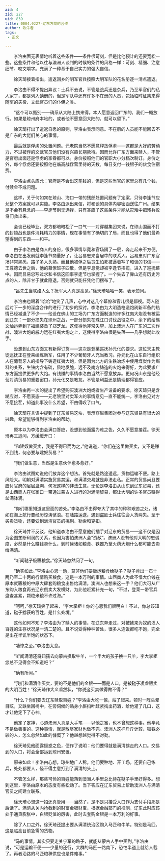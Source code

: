 ```yaml
---
aid: 4
zid: 227
uid: 839
title: 0004.0227-辽东方向的合作
author: 吹牛者
tags: 
 - 正文

---
```




　　李洛由面无表情地听着这些条件——条件很苛刻，但是比他预计的还要宽松一些。这些条件和他以往与澳洲人谈判的时候的条件的风格一样：苛刻、精细、注意细节、咬文嚼字。充满了一种基于自己实力的强大自信。

　　徐天琦接着指出，遣返回乡的明军官兵按照大明军队的花名册逐一清点遣返。

　　李洛由不得不提出异议：士兵不去说，不管是战兵还是杂兵，乃至军官们的私人家丁，都是列入饷册的，但是军队中还有许多不在册的人员，包括临时征集来得随军的夫役、文武官员们的仆佣之类。

　　“这个可以甄别——确系从大陆上携来得，本人愿意返回广东的，我们一概放行。如果是琼州府本地的，或者他不愿意回大陆的，就可以留下。”

　　徐天琦打出了遣返自愿的原则，李洛由表示同意。不在册的人员能不能回去不是广东的大佬们关心的事情。

　　最后就是俘虏的处置问题。元老院当然不愿意释放俘虏——这都是大好的劳动力，不过被俘的文武官员他们没有兴趣长期款待。因而允许广东方面来赎人，不管是官府出面还是俘虏的家眷都可以。身价按照他们的官职大小分档次制订。身价之外，每个俘虏还要按照他在临高战俘营里待的天数，每日支付一钱银子的伙食住宿费。

　　李洛由点头应允：官府是不会出这笔钱的，但是这些当官的家里总有几个钱，付赎金不成问题。

　　这样，关于何如宾在琼山、海口一带的残部处置问题有了定案，只待李逢节应允整个方案就可以实施。李洛由派出亲信，将和谈的具体内容密函送往广州。结果是不会有悬念的——李逢节别无选择，只有答应了这些条件才能从灾难中把残兵败将们救出来。

　　会谈已经毕业，双方都暗暗松了一口气——对穿越集团来说，在琼山围而不打的封锁战也是件消耗精力的事情，现在事情有了确切的了局，而且也得了他们最希望得到的东西——和平。

　　由于李洛由是商人的身份，很多事情毕竟和官场隔了一层，奔走起来不方便。李洛由在出发前就李逢节商量好了，让吕易忠来当居中的联系人。吕易忠对广东官场非常熟悉，路子多人头熟。而且他被俘之后贪生怕死被逼着写了和谈的书信——王尊德去世之后，他的幕僚班子四散，但是李息觉却被李逢节招揽，进入了巡抚幕中。因而吕易忠写过求和书信这回事李逢节也掌握了。一个失去了靠山还有历史污点的人，除非甘于就此隐退，否则就只能任凭他们摆布了。

　　“吕先生当联络人么？抚军大人真是高见。”徐天琦哈哈一笑，表示赞同。

　　李洛由也跟着“哈哈”地笑了几声，心中对这几个幕僚和官儿很是鄙视。两人随后对下一步的深度合作的进行了初步的探讨。李洛由为大明造枪造炮刷新军备的热情已经减退了不少——他设在佛山的工场为广东方面制造的许多红夷大炮没有被运到辽东：一部分损失在琼州之战，一部分损失在珠江口讨伐战役之中，余下的给熊文灿运弄到了福建装备了郑芝龙。这使得他非常失望，加上澳洲人在广东的二次作战，澳洲大炮的威力远在红夷大炮之上，这使得李洛由很是失落——几乎想就此收手。

　　没想到山东方面又有新得订货——这次是登莱巡抚孙元化的要求。这位天主教徒巡抚正在登莱编练新军，任用了不少葡萄牙人充当教习。孙元化在山东自行组织人在葡萄牙人的指导下铸造红夷大炮，但是因为北方的生铁冶炼中使用煤炭作为燃料的关系，生铁内含有硫，质地发脆，远不及南方铸造的火炮来得好，为此要求广东方面提供更多的大炮。有钱赚的事情李洛由当然不愿意放弃。更何况山东是他经营对清贸易的重要窗口，孙元化又是教友。不管是利益还是情理都得答应。

　　李洛由再一次的提出了希望购买澳洲大炮或者生产设备的要求，徐天琦只是含糊应对，不愿表态——元老院里对卖军火的事情意见一直不能统一。李洛由见对方不愿接茬，知道此事没什么希望，不由得叹了口气。

　　徐天琦在言语中提到了辽东贸易这块，表示穿越集团对参与辽东贸易有很大的兴趣，希望能够得到李洛由的帮助。

　　原本以为李洛由会满口答应，没想到他面露为难之色，久久不愿意接茬。徐天琦再三追问，方缓缓开口：

　　“和建奴做买卖，我是不得已而为之，”他说道，“你们在这里做买卖，又不是赚不到钱，何必要与建奴贸易？”

　　“我们做生意，当然是生意伙伴愈多愈好。”

　　李洛由试图劝说他们放弃这个想法。首先就是路途遥远，货物运输不便。路上风险大。明朝对满清实施贸易禁运，和满清交易就是非法走私。正常的贸易尚且要应付官府的层层盘剥，何况这样的非法生意，无论是李洛由从山东到辽东贸易，还是山西商人在张家口一带通过蒙古人进行的对满清贸易，都让大明的许多官员赚得盆满钵满。

　　“你们哪里知道这里面的苦处。”李洛由不由得夸大了其中的种种艰苦之处，诸如在海上航行要经历惊涛骇浪。在陆路运送，遇到盗匪士兵往往会人货两失。至于买卖货物，还要受到满清官员的挑剔、勒索和克扣。

　　徐天琦并不反驳，他知道李洛由不愿意他们插手对辽东的贸易——这不仅是因为企图垄断利润的关系，也因为害怕澳洲人会“资敌”。澳洲人没有他对大明的忠诚度，必然是什么赚钱卖什么，到时候诸如粮食、铁器乃至火药大炮什么都可能去卖给满清。

　　“听闻鞑子极匮粮食。”徐天琦忽然问了一句。

　　“确实如此。”李洛由心思一动，莫非他们要贩运粮食给鞑子？鞑子肯出一石十两乃至二十两的行情购买粮食，这是一本万利的事情。山西商人为此不惜大价钱在原本就匮粮的中原大肆套购粮食出售给满清。澳洲人也想来这一手？他们大可从广东购入粮食再去辽东倒卖大发横财。为此他赶紧补充一句，“不过，登莱一带官兵盘查甚紧，颗粒米粮不许过海。”

　　“呵呵，”徐天琦笑了起来，“李大掌柜！你的心思我们很明白！不过，你总该知道，鞑子掳获的百姓，是什么处境。”

　　这他如何不知？李洛由为了赎人的事情，在辽东奔走过，对被掳来为奴的汉人百姓的生存状况是一清二楚的。且不说受得种种苦处，很多人连饭都吃不饱，完全是出在半饥半饱的状态下。

　　“凄惨之至。”李洛由太息。

　　“听闻满清还将妇孺去向蒙古换取牛羊，一个半大的孩子换一只羊，李大掌柜您总不见得会不知道吧？”

　　“确有所闻。”

　　“我们和满清作买卖，要的不是他们的金银——而是人口，是被鞑子凌虐贩卖的大明百姓！”徐天琦作大义凛然状，“你说这买卖做得做不得？”

　　“什么？你们要去辽东赎取百姓？”李洛由大吃一惊，站了起来。顿时一阵头晕目眩，又跌坐回椅中，在旁伺候的贴身小厮扫叶赶紧掏出药酒，给他灌了几口，这才让他定下了心神。

　　他定了定神，心道澳洲人真是大手笔——以他之富，也不曾想这种事。他毕竟不是做善事的。这种事情，就是散尽家财也做不完。澳洲人这样斤斤计较，锱铢必较的人，怎么忽然如此的慷慨了？他越想越觉得不对劲。

　　徐天琦见他面露疑惑之色，便作了说明：他们要得就是满清掳走的人口。交易到的人口，将会全部运到琼州安置。

　　原来如此！李洛由心想，琼州地广人稀，他们要种地、开工场，还要自己练兵，处处都要人，怪不得主意打到了满清的头上。

　　不管怎么样，那些可怜的百姓能落到澳洲人手里总比待在鞑子手里好得多。想到这里，李洛由原本的态度有些松动了。当下答应在辽东贸易上帮助澳洲人与满清官员之间建立联系。

　　徐天琦心想这一招还真管用——当然了，是不是只接受人口作为支付手段那是后话了。满清从关内抢截到的财富金银财宝，根据金融部门的推测，辽东此时应该处于通货膨胀中，白银贬值的厉害，此时去套购金银是一本万利的好事。

　　除了人口之外，徐天琦还提出要从满清统治区购入马匹和牛羊。特别是马匹。这是临高目前急需的货物。

　　“马的事情，其实只要走关宁军的路子，就能从蒙古人手中买到。”李洛由说，“可是运输不便——少量的还行，大群的马匹一路南下，恐怕半道上就给人截了。再者沿路的马匹粮秣供应也是件难事。”


